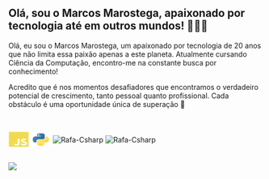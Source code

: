 ## Olá, sou o Marcos Marostega, apaixonado por tecnologia até em outros mundos! 👨🏻‍🚀

Olá, eu sou o Marcos Marostega, um apaixonado por tecnologia de 20 anos que não limita essa paixão apenas a este planeta. Atualmente cursando Ciência da Computação, encontro-me na constante busca por conhecimento!

Acredito que é nos momentos desafiadores que encontramos o verdadeiro potencial de crescimento, tanto pessoal quanto profissional. Cada obstáculo é uma oportunidade única de superação 🚀

##

<div style="display: inline_block"><br>
  
  <img align="center" alt="Rafa-Js" height="30" width="40" src="https://raw.githubusercontent.com/devicons/devicon/master/icons/javascript/javascript-plain.svg">
  <img align="center" alt="Rafa-Python" height="30" width="40" src="https://raw.githubusercontent.com/devicons/devicon/master/icons/python/python-original.svg">
  <img align="center" alt="Rafa-Csharp" height="30" width="40" src="https://cdn.jsdelivr.net/gh/devicons/devicon/icons/mysql/mysql-original.svg" />
  <img align="center" alt="Rafa-Csharp" height="30" width="40" src="https://cdn.jsdelivr.net/gh/devicons/devicon/icons/java/java-original.svg" />
  
</div>
  
  ##
 
<div> 
  <a href="https://www.linkedin.com/in/marcos-marostega" target="_blank"><img src="https://img.shields.io/badge/-LinkedIn-%230077B5?style=for-the-badge&logo=linkedin&logoColor=white" target="_blank"></a> 
  
</div>
